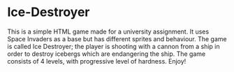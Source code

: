 Ice-Destroyer
=============
This is a simple HTML game made for a university assignment. 
It uses Space Invaders as a base but has different sprites and behaviour.
The game is called Ice Destroyer; the player is shooting with a cannon from a ship in order to destroy icebergs which are 
endangering the ship. The game consists of 4 levels, with progressive level of hardness.
Enjoy!
